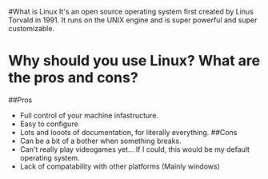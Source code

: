 #What is Linux
It's an open source operating system first created by Linus Torvald in 1991.
It runs on the UNIX engine and is super powerful and super customizable.

# Why should you use Linux? What are the pros and cons?
##Pros
- Full control of your machine infastructure.
- Easy to configure
- Lots and looots of documentation, for literally everything.
##Cons
- Can be a bit of a bother when something breaks.
- Can't really play videogames yet... If I could, this would be my default operating system.
- Lack of compatability with other platforms (Mainly windows)